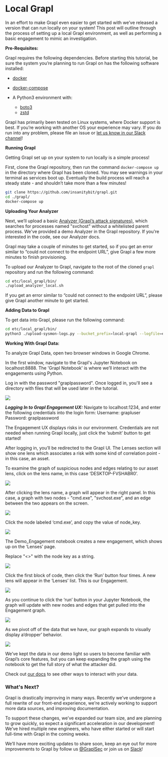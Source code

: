 # Local Grapl
In an effort to make Grapl even easier to get started with we’ve released a version that can run locally on your system! This post will outline through the process of setting up a local  Grapl environment, as well as performing a basic engagement to mimic an investigation.

**Pre-Requisites:**

Grapl requires the following dependencies. Before starting this tutorial, be sure the system you’re planning to run Grapl on has the following software installed:

- [docker](https://docs.docker.com/get-docker/)
- [docker-compose](https://docs.docker.com/compose/install/)


- A Python3 environment with:
    - [boto3](https://github.com/boto/boto3#quick-start) 
    - [zstd](https://pypi.org/project/zstd/)

Grapl has primarily been tested on Linux systems, where Docker support is best. If you’re working with another OS your experience may vary. If you do run into any problem, please file an issue or [let us know in our Slack channel](https://join.slack.com/t/grapl-dfir/shared_invite/zt-armk3shf-nuY19fQQuUnYk~dHltUPCw)!

**Running Grapl**

Getting Grapl set up on your system to run locally is a simple process! 

First, clone the Grapl repository, then run the command  `docker-compose up` in the directory where Grapl has been cloned. You may see warnings in your terminal as services boot up. Eventually the build process will reach a steady state - and shouldn’t take more than a few minutes!

```bash
git clone https://github.com/insanitybit/grapl.git
cd ./grapl/
docker-compose up
```

**Uploading Your Analyzer**

Next, we’ll upload a basic [Analyzer (Grapl’s attack signatures)](https://grapl.readthedocs.io/en/latest/analyzers/implementing.html), which searches for processes named "svchost" without a whitelisted parent process. We've provided a demo Analyzer in the Grapl repository. If you're interested in the code, see our Analyzer docs.

Grapl may take a couple of minutes to get started, so if you get an error similar to “could not connect to the endpoint URL”,  give Grapl a few more minutes to  finish provisioning. 
    

To upload our Analyzer to Grapl, navigate to the root of the cloned `grapl` repository and run the following command: 

```bash
cd etc/local_grapl/bin/
./upload_analyzer_local.sh
```

If you get an error similar to “could not connect to the endpoint URL”,  please give Grapl another minute to get started. 

**Adding Data to Grapl**

To get data into Grapl, please run the following command: 

```bash
cd etc/local_grapl/bin/
python3 ./upload-sysmon-logs.py --bucket_prefix=local-grapl --logfile=eventlog.xml 
```


**Working With Grapl Data:** 



To analyze Grapl Data, open two browser windows in Google Chrome. 

In the first window, navigate to the Grapl's Jupyter Notebook on localhost:8888.  The 'Grapl Notebook' is where we’ll interact with the engagements using Python. 

Log in with the password "graplpassword". Once logged in, you'll see a directory with files that will be used later in the tutorial.

![](https://static.wixstatic.com/media/aa91b3_2a9a44851cdf4ebb8703ae76af72b192~mv2.png/v1/fill/w_1480,h_455,al_c,q_90,usm_0.66_1.00_0.01/aa91b3_2a9a44851cdf4ebb8703ae76af72b192~mv2.webp)

***Logging In to Grapl Engagement UX:***
Navigate to localhost:1234, and enter the following credentials into the login form: 
Username: grapluser
Password: graplpassword

The Engagement UX displays risks in our environment. Credentials are not needed when running Grapl locally, just click the ‘submit’ button to get started! 

After logging in, you’ll be redirected to the Grapl UI. The Lenses section will show one lens which associates a risk with some kind of correlation point - in this case, an asset. 

To examine the graph of suspicious nodes and edges relating to our asset lens, click on the lens name, in this case ‘DESKTOP-FVSHABR0’. 

![](https://static.wixstatic.com/media/aa91b3_43750d8c9716482a8d8017d4826c93bf~mv2.png/v1/fill/w_1460,h_972,al_c,q_90/aa91b3_43750d8c9716482a8d8017d4826c93bf~mv2.webp)

After clicking the lens name, a graph will appear in the right panel. In this case, a graph with two nodes - "cmd.exe", "svchost.exe", and an edge between the two appears on the screen.

![](https://static.wixstatic.com/media/aa91b3_4ec6b529647e4310a7f79eb1788f35b4~mv2.png/v1/fill/w_1462,h_808,al_c,q_90/aa91b3_4ec6b529647e4310a7f79eb1788f35b4~mv2.webp)

Click the node labeled ‘cmd.exe’, and copy the value of node_key.

![](https://static.wixstatic.com/media/aa91b3_833b01debcfe4bbfa44e78d0bc1aba55~mv2.png/v1/fill/w_1464,h_756,al_c,q_90/aa91b3_833b01debcfe4bbfa44e78d0bc1aba55~mv2.webp)

The  Demo_Engagement notebook creates a new engagement, which shows up on the ‘Lenses’ page.  

Replace "<<put cmd node_key here>>" with the node key as a string.

![](https://static.wixstatic.com/media/aa91b3_31b92e85fedf4551918ed8147932d5d1~mv2.png/v1/fill/w_1480,h_748,al_c,q_90,usm_0.66_1.00_0.01/aa91b3_31b92e85fedf4551918ed8147932d5d1~mv2.webp)

Click the first block of code, then click the ‘Run’ button four times. A new lens will appear in the ‘Lenses’ list. This is our Engagement.

![](https://static.wixstatic.com/media/aa91b3_b8bd9fbf4c7f4e63b5a850a820423b35~mv2.png/v1/fill/w_1458,h_870,al_c,q_90/aa91b3_b8bd9fbf4c7f4e63b5a850a820423b35~mv2.webp)

As you continue to click the ‘run’ button in your Jupyter Notebook, the graph will update with new nodes and edges that get pulled into the Engagement graph.

![](https://static.wixstatic.com/media/aa91b3_d4540e548fbe42139af7e6eacb341364~mv2.png/v1/fill/w_1462,h_778,al_c,q_90/aa91b3_d4540e548fbe42139af7e6eacb341364~mv2.webp)

As we pivot off of the data that we have, our graph expands to visually display a‘dropper’ behavior.

![](https://static.wixstatic.com/media/aa91b3_a8edd9fb0c8c470480ced49373c9d53d~mv2.png/v1/fill/w_1460,h_1392,al_c,q_90/aa91b3_a8edd9fb0c8c470480ced49373c9d53d~mv2.webp)

We’ve kept the data in our demo light so users to become familiar with Grapl’s core features, but you can keep expanding the graph using the notebook to get the full story of what the attacker did.

Check out [our docs](https://grapl.readthedocs.io/en/latest/) to see other ways to interact with your data.



### What's Next?

Grapl is drastically improving in many ways. Recently we’ve undergone a full rewrite of our front-end experience, we're actively working to support more data sources, and improving documentation. 

To support these changes, we’ve expanded our team size, and are planning to grow quickly, so expect a significant acceleration in our development! We’ve hired multiple new engineers, who have either started or will start full-time with Grapl in the coming weeks.

We’ll have more exciting updates to share soon, keep an eye out for more improvements to Grapl by follow us [@GraplSec](https://twitter.com/graplsec) or join us on [Slack](https://join.slack.com/t/grapl-dfir/shared_invite/zt-armk3shf-nuY19fQQuUnYk~dHltUPCw)!